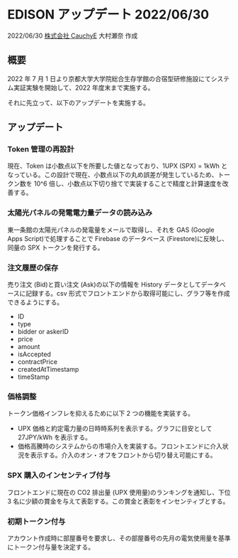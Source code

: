 # EDISON アップデート 2022/06/30

2022/06/30 [株式会社 CauchyE](https://cauchye.com/) 大村瀬奈 作成

## 概要

2022 年 7 月 1 日より京都大学大学院総合生存学館の合宿型研修施設にてシステム実証実験を開始して、2022 年度末まで実施する。

それに先立って、以下のアップデートを実施する。

## アップデート

### Token 管理の再設計

現在、Token は小数点以下を所要した値となっており、1UPX (SPX) = 1kWh となっている。この設計で現在、小数点以下の丸め誤差が発生しているため、トークン数を 10^6 倍し、小数点以下切り捨てで実装することで精度と計算速度を改善する。

### 太陽光パネルの発電電力量データの読み込み

東一条館の太陽光パネルの発電量をメールで取得し、それを GAS (Google Apps Script)で処理することで Firebase のデータベース (Firestore)に反映し、同量の SPX トークンを発行する。

### 注文履歴の保存

売り注文 (Bid)と買い注文 (Ask)の以下の情報を History データとしてデータベースに記録する。csv 形式でフロントエンドから取得可能にし、グラフ等を作成できるようにする。

- ID
- type
- bidder or askerID
- price
- amount
- isAccepted
- contractPrice
- createdAtTimestamp
- timeStamp

### 価格調整

トークン価格インフレを抑えるために以下 2 つの機能を実装する。

- UPX 価格と約定電力量の日時時系列を表示する。グラフに目安として 27JPY/kWh を表示する。
- 価格高騰時のシステムからの市場介入を実装する。フロントエンドに介入状況を表示する。介入のオン・オフをフロントから切り替え可能にする。

### SPX 購入のインセンティブ付与

フロントエンドに現在の CO2 排出量 (UPX 使用量)のランキングを通知し、下位 3 名に少額の賞金を与えて表彰する。この賞金と表彰をインセンティブとする。

### 初期トークン付与

アカウント作成時に部屋番号を要求し、その部屋番号の先月の電気使用量を基準にトークン付与量を決定する。
